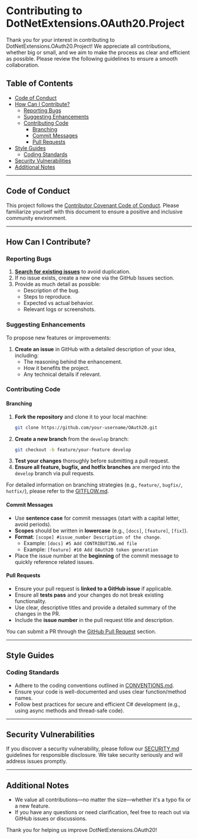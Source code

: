 # Contributing to DotNetExtensions.OAuth20.Project

Thank you for your interest in contributing to DotNetExtensions.OAuth20.Project! We appreciate all contributions, whether big or small, and we aim to make the process as clear and efficient as possible. Please review the following guidelines to ensure a smooth collaboration.

## Table of Contents
- [Code of Conduct](#code-of-conduct)
- [How Can I Contribute?](#how-can-i-contribute)
  - [Reporting Bugs](#reporting-bugs)
  - [Suggesting Enhancements](#suggesting-enhancements)
  - [Contributing Code](#contributing-code)
    - [Branching](#branching)
    - [Commit Messages](#commit-messages)
    - [Pull Requests](#pull-requests)
- [Style Guides](#style-guides)
  - [Coding Standards](#coding-standards)
- [Security Vulnerabilities](#security-vulnerabilities)
- [Additional Notes](#additional-notes)

---

## Code of Conduct

This project follows the [Contributor Covenant Code of Conduct](./CODE_OF_CONDUCT.md). Please familiarize yourself with this document to ensure a positive and inclusive community environment.

---

## How Can I Contribute?

### Reporting Bugs

1. [**Search for existing issues**](https://github.com/DotNetExtensions/OAuth20.Poject/issues) to avoid duplication.
2. If no issue exists, create a new one via the GitHub Issues section.
3. Provide as much detail as possible:
   - Description of the bug.
   - Steps to reproduce.
   - Expected vs actual behavior.
   - Relevant logs or screenshots.

### Suggesting Enhancements

To propose new features or improvements:
1. **Create an issue** in GitHub with a detailed description of your idea, including:
   - The reasoning behind the enhancement.
   - How it benefits the project.
   - Any technical details if relevant.

### Contributing Code

#### Branching

1. **Fork the repository** and clone it to your local machine:
   ```bash
   git clone https://github.com/your-username/OAuth20.git
   ```
2. **Create a new branch** from the `develop` branch:
   ```bash
   git checkout -b feature/your-feature develop
   ```
3. **Test your changes** thoroughly before submitting a pull request.
4. **Ensure all feature, bugfix, and hotfix branches** are merged into the `develop` branch via pull requests.

For detailed information on branching strategies (e.g., `feature/`, `bugfix/`, `hotfix/`), please refer to the [GITFLOW.md](./GITFLOW.md).

#### Commit Messages

- Use **sentence case** for commit messages (start with a capital letter, avoid periods).
- **Scopes** should be written in **lowercase** (e.g., `[docs]`, `[feature]`, `[fix]`).
- **Format**: `[scope] #issue_number Description of the change`.
  - Example: `[docs] #5 Add CONTRIBUTING.md file`
  - Example: `[feature] #10 Add OAuth20 token generation`
- Place the issue number at the **beginning** of the commit message to quickly reference related issues.

#### Pull Requests

- Ensure your pull request is **linked to a GitHub issue** if applicable.
- Ensure all **tests pass** and your changes do not break existing functionality.
- Use clear, descriptive titles and provide a detailed summary of the changes in the PR.
- Include the **issue number** in the pull request title and description.

You can submit a PR through the [GitHub Pull Request](https://github.com/DotNetExtensions/OAuth20.Project/pulls) section.

---

## Style Guides

### Coding Standards

- Adhere to the coding conventions outlined in [CONVENTIONS.md](./CONVENTIONS.md).
- Ensure your code is well-documented and uses clear function/method names.
- Follow best practices for secure and efficient C# development (e.g., using async methods and thread-safe code).

---

## Security Vulnerabilities

If you discover a security vulnerability, please follow our [SECURITY.md](./SECURITY.md) guidelines for responsible disclosure. We take security seriously and will address issues promptly.

---

## Additional Notes

- We value all contributions—no matter the size—whether it's a typo fix or a new feature.
- If you have any questions or need clarification, feel free to reach out via GitHub issues or discussions.

Thank you for helping us improve DotNetExtensions.OAuth20!
